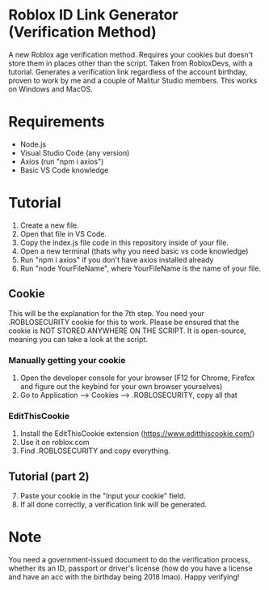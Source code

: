 # Roblox ID Link Generator (Verification Method)
A new Roblox age verification method. Requires your cookies but doesn't store them in places other than the script. Taken from RobloxDevs, with a tutorial. Generates a verification link regardless of the account birthday, proven to work by me and a couple of Malitur Studio members.
This works on Windows and MacOS.

# Requirements
- Node.js
- Visual Studio Code (any version)
- Axios (run "npm i axios")
- Basic VS Code knowledge

# Tutorial
1. Create a new file.
2. Open that file in VS Code.
3. Copy the index.js file code in this repository inside of your file.
4. Open a new terminal (thats why you need basic vs code knowledge)
5. Run "npm i axios" if you don't have axios installed already
6. Run "node YourFileName", where YourFileName is the name of your file.
## Cookie
This will be the explanation for the 7th step. You need your .ROBLOSECURITY cookie for this to work. Please be ensured that the cookie is NOT STORED ANYWHERE ON THE SCRIPT. It is open-source, meaning you can take a look at the script.
### Manually getting your cookie
1. Open the developer console for your browser (F12 for Chrome, Firefox and figure out the keybind for your own browser yourselves)
2. Go to Application --> Cookies --> .ROBLOSECURITY, copy all that
### EditThisCookie 
1. Install the EditThisCookie extension (https://www.editthiscookie.com/)
2. Use it on roblox.com
3. Find .ROBLOSECURITY and copy everything.
## Tutorial (part 2)
7. Paste your cookie in the "Input your cookie" field.
8. If all done correctly, a verification link will be generated.

# Note
You need a government-issued document to do the verification process, whether its an ID, passport or driver's license (how do you have a license and have an acc with the birthday being 2018 lmao). Happy verifying!

